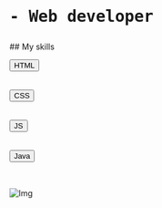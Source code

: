 <h1><pre>- Web developer </pre></h1>
## My skills
<pre>
<button>HTML</button>
<br>
<button>CSS</button>
<br>
<button>JS</button>
<br>
<button>Java</button>
<br>
</pre>

![Img](ruta/a/la/imagen.jpg)

